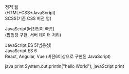 정적 웹  
(HTML+CSS+JavaScript)  
SCSS(기존 CSS 버전 업)

JavaScript(버전업이 빠름)  
(팝업창 구현, 서버 데이터 처리)

JavaScript ES 5(범용성)  
JavaScript ES 6  
React, Angular, Vue (버전6이상으로 구현된 JavaScript)

java print
System.out.println("hello World");
javaScript print